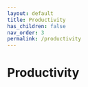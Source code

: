 ```yaml
---
layout: default
title: Productivity
has_children: false
nav_order: 3
permalink: /productivity
---
```


# Productivity